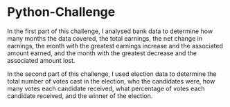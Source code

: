 # Python-Challenge
In the first part of this challenge, I analysed bank data to determine how many months the data covered, the total earnings, the net change in earnings, the month with the greatest earnings increase and the associated amount earned, and the month with the greatest decrease and the associated amount lost.

In the second part of this challenge, I used election data to determine the total number of votes cast in the election, who the candidates were, how many votes each candidate received, what percentage of votes each candidate received, and the winner of the election.
